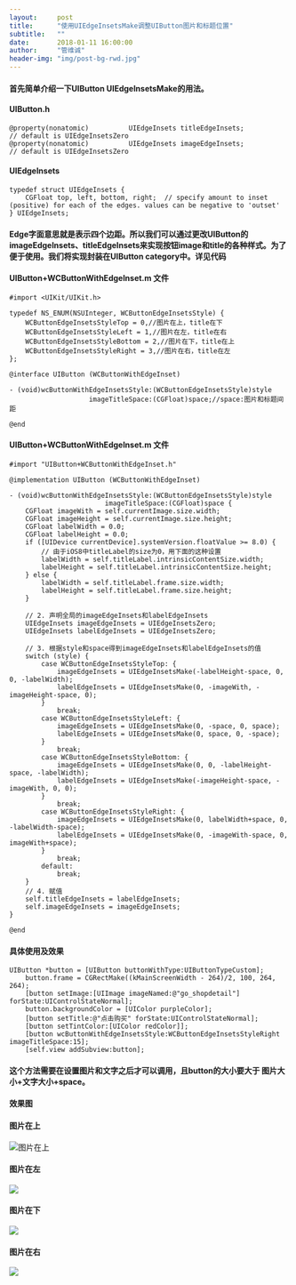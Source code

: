 ```yaml
---
layout:     post
title:      "使用UIEdgeInsetsMake调整UIButton图片和标题位置"
subtitle:   ""
date:       2018-01-11 16:00:00
author:     "管维诚"
header-img: "img/post-bg-rwd.jpg"
---
```


#### 首先简单介绍一下UIButton UIEdgeInsetsMake的用法。
#### UIButton.h
```objc
@property(nonatomic)          UIEdgeInsets titleEdgeInsets;                // default is UIEdgeInsetsZero
@property(nonatomic)          UIEdgeInsets imageEdgeInsets;                // default is UIEdgeInsetsZero
```
#### UIEdgeInsets
```objc
typedef struct UIEdgeInsets {
    CGFloat top, left, bottom, right;  // specify amount to inset (positive) for each of the edges. values can be negative to 'outset'
} UIEdgeInsets;
```
#### Edge字面意思就是表示四个边距。所以我们可以通过更改UIButton的imageEdgeInsets、titleEdgeInsets来实现按钮image和title的各种样式。为了便于使用。我们将实现封装在UIButton category中。详见代码

#### UIButton+WCButtonWithEdgeInset.m 文件

```objc
#import <UIKit/UIKit.h>

typedef NS_ENUM(NSUInteger, WCButtonEdgeInsetsStyle) {
    WCButtonEdgeInsetsStyleTop = 0,//图片在上，title在下
    WCButtonEdgeInsetsStyleLeft = 1,//图片在左，title在右
    WCButtonEdgeInsetsStyleBottom = 2,//图片在下，title在上
    WCButtonEdgeInsetsStyleRight = 3,//图片在右，title在左
};

@interface UIButton (WCButtonWithEdgeInset)

- (void)wcButtonWithEdgeInsetsStyle:(WCButtonEdgeInsetsStyle)style
                    imageTitleSpace:(CGFloat)space;//space:图片和标题间距

@end
```
#### UIButton+WCButtonWithEdgeInset.m 文件
```objc
#import "UIButton+WCButtonWithEdgeInset.h"

@implementation UIButton (WCButtonWithEdgeInset)

- (void)wcButtonWithEdgeInsetsStyle:(WCButtonEdgeInsetsStyle)style
                        imageTitleSpace:(CGFloat)space {
    CGFloat imageWith = self.currentImage.size.width;
    CGFloat imageHeight = self.currentImage.size.height;
    CGFloat labelWidth = 0.0;
    CGFloat labelHeight = 0.0;
    if ([UIDevice currentDevice].systemVersion.floatValue >= 8.0) {
        // 由于iOS8中titleLabel的size为0，用下面的这种设置
        labelWidth = self.titleLabel.intrinsicContentSize.width;
        labelHeight = self.titleLabel.intrinsicContentSize.height;
    } else {
        labelWidth = self.titleLabel.frame.size.width;
        labelHeight = self.titleLabel.frame.size.height;
    }
    
    // 2. 声明全局的imageEdgeInsets和labelEdgeInsets
    UIEdgeInsets imageEdgeInsets = UIEdgeInsetsZero;
    UIEdgeInsets labelEdgeInsets = UIEdgeInsetsZero;
    
    // 3. 根据style和space得到imageEdgeInsets和labelEdgeInsets的值
    switch (style) {
        case WCButtonEdgeInsetsStyleTop: {
            imageEdgeInsets = UIEdgeInsetsMake(-labelHeight-space, 0, 0, -labelWidth);
            labelEdgeInsets = UIEdgeInsetsMake(0, -imageWith, -imageHeight-space, 0);
        }
            break;
        case WCButtonEdgeInsetsStyleLeft: {
            imageEdgeInsets = UIEdgeInsetsMake(0, -space, 0, space);
            labelEdgeInsets = UIEdgeInsetsMake(0, space, 0, -space);
        }
            break;
        case WCButtonEdgeInsetsStyleBottom: {
            imageEdgeInsets = UIEdgeInsetsMake(0, 0, -labelHeight-space, -labelWidth);
            labelEdgeInsets = UIEdgeInsetsMake(-imageHeight-space, -imageWith, 0, 0);
        }
            break;
        case WCButtonEdgeInsetsStyleRight: {
            imageEdgeInsets = UIEdgeInsetsMake(0, labelWidth+space, 0, -labelWidth-space);
            labelEdgeInsets = UIEdgeInsetsMake(0, -imageWith-space, 0, imageWith+space);
        }
            break;
        default:
            break;
    }
    // 4. 赋值
    self.titleEdgeInsets = labelEdgeInsets;
    self.imageEdgeInsets = imageEdgeInsets;
}

@end
```
#### 具体使用及效果

```objc
UIButton *button = [UIButton buttonWithType:UIButtonTypeCustom];
    button.frame = CGRectMake((kMainScreenWidth - 264)/2, 100, 264, 264);
    [button setImage:[UIImage imageNamed:@"go_shopdetail"] forState:UIControlStateNormal];
    button.backgroundColor = [UIColor purpleColor];
    [button setTitle:@"点击购买" forState:UIControlStateNormal];
    [button setTintColor:[UIColor redColor]];
    [button wcButtonWithEdgeInsetsStyle:WCButtonEdgeInsetsStyleRight imageTitleSpace:15];
    [self.view addSubview:button];
```
#### 这个方法需要在设置图片和文字之后才可以调用，且button的大小要大于 图片大小+文字大小+space。
#### 效果图
#### 图片在上
![图片在上](http://p2bzzkn05.bkt.clouddn.com/18-1-11/77787130.jpg)
#### 图片在左
![](http://p2bzzkn05.bkt.clouddn.com/18-1-11/72999315.jpg)
#### 图片在下
![](http://p2bzzkn05.bkt.clouddn.com/18-1-11/54002071.jpg)
#### 图片在右
![](http://p2bzzkn05.bkt.clouddn.com/18-1-11/39958724.jpg)



